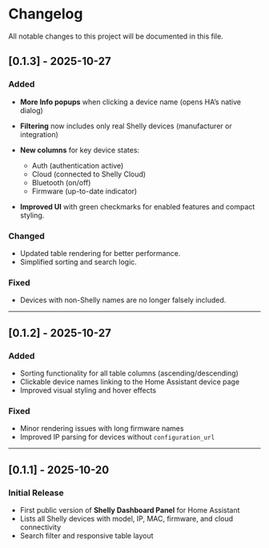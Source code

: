 # Changelog

All notable changes to this project will be documented in this file.

## [0.1.3] - 2025-10-27

### Added

* **More Info popups** when clicking a device name (opens HA’s native dialog)
* **Filtering** now includes only real Shelly devices (manufacturer or integration)
* **New columns** for key device states:

  * Auth (authentication active)
  * Cloud (connected to Shelly Cloud)
  * Bluetooth (on/off)
  * Firmware (up-to-date indicator)
* **Improved UI** with green checkmarks for enabled features and compact styling.

### Changed

* Updated table rendering for better performance.
* Simplified sorting and search logic.

### Fixed

* Devices with non-Shelly names are no longer falsely included.

---

## [0.1.2] - 2025-10-27

### Added

* Sorting functionality for all table columns (ascending/descending)
* Clickable device names linking to the Home Assistant device page
* Improved visual styling and hover effects

### Fixed

* Minor rendering issues with long firmware names
* Improved IP parsing for devices without `configuration_url`

---

## [0.1.1] - 2025-10-20

### Initial Release

* First public version of **Shelly Dashboard Panel** for Home Assistant
* Lists all Shelly devices with model, IP, MAC, firmware, and cloud connectivity
* Search filter and responsive table layout
